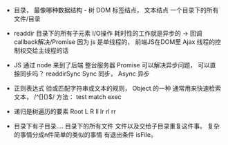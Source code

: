 - 目录， 最像哪种数据结构 - 树
  DOM 标签结点， 文本结点
  一个目录下的所有文件/目录

- readdir 目录下的所有子元素
  I/O操作 耗时性的工作就是异步的 -> 回调callback解决/Promise
  因为 js 是单线程的， 前端JS在DOM里 Ajax
  线程的控制权交给主线程的话

- JS 通过 node 来到了后端 整台服务器
  Promise 可以解决异步问题， 可以直接同步吗？
  readdirSync
  Sync 同步， Async 异步

- 正则表达式
  验或匹配字符串或文本的规则， Object 的一种
  通常用来快速检索文本， /^[]{}$/
  方法： test  match  exec

- 递归是树遍历的要素
        Root
    L          R
 ll   lr    rl   rr

- 目录下有子目录....
  目录下的所有文件
      文件以及交给子目录重复这件事。
  复杂的事情分成n件简单的类似的事情
  有退出条件 isFile。